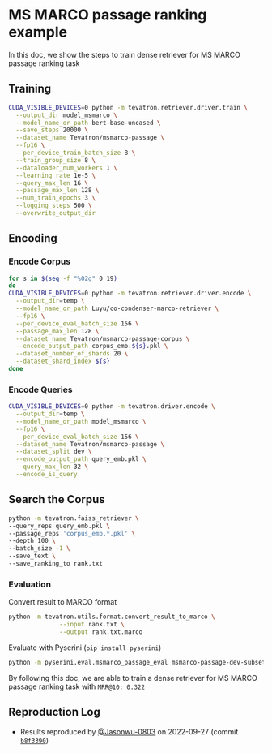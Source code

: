 # MS MARCO passage ranking example

In this doc, we show the steps to train dense retriever for MS MARCO passage ranking task

## Training
```bash
CUDA_VISIBLE_DEVICES=0 python -m tevatron.retriever.driver.train \
  --output_dir model_msmarco \
  --model_name_or_path bert-base-uncased \
  --save_steps 20000 \
  --dataset_name Tevatron/msmarco-passage \
  --fp16 \
  --per_device_train_batch_size 8 \
  --train_group_size 8 \
  --dataloader_num_workers 1 \
  --learning_rate 1e-5 \
  --query_max_len 16 \
  --passage_max_len 128 \
  --num_train_epochs 3 \
  --logging_steps 500 \
  --overwrite_output_dir
```

## Encoding
### Encode Corpus
```bash
for s in $(seq -f "%02g" 0 19)
do
CUDA_VISIBLE_DEVICES=0 python -m tevatron.retriever.driver.encode \
  --output_dir=temp \
  --model_name_or_path Luyu/co-condenser-marco-retriever \
  --fp16 \
  --per_device_eval_batch_size 156 \
  --passage_max_len 128 \
  --dataset_name Tevatron/msmarco-passage-corpus \
  --encode_output_path corpus_emb.${s}.pkl \
  --dataset_number_of_shards 20 \
  --dataset_shard_index ${s}
done
```

### Encode Queries
```bash
CUDA_VISIBLE_DEVICES=0 python -m tevatron.driver.encode \
  --output_dir=temp \
  --model_name_or_path model_msmarco \
  --fp16 \
  --per_device_eval_batch_size 156 \
  --dataset_name Tevatron/msmarco-passage \
  --dataset_split dev \
  --encode_output_path query_emb.pkl \
  --query_max_len 32 \
  --encode_is_query
```

## Search the Corpus
```bash
python -m tevatron.faiss_retriever \
--query_reps query_emb.pkl \
--passage_reps 'corpus_emb.*.pkl' \
--depth 100 \
--batch_size -1 \
--save_text \
--save_ranking_to rank.txt
```

### Evaluation
Convert result to MARCO format
```bash
python -m tevatron.utils.format.convert_result_to_marco \
              --input rank.txt \
              --output rank.txt.marco
```

Evaluate with Pyserini (`pip install pyserini`)

```bash
python -m pyserini.eval.msmarco_passage_eval msmarco-passage-dev-subset rank.txt.marco
```

By following this doc, we are able to train a dense retriever for MS MARCO passage ranking
task with `MRR@10: 0.322`

## Reproduction Log
+ Results reproduced by [@Jasonwu-0803](https://github.com/Jasonwu-0803) on 2022-09-27 (commit [`b8f3390`](https://github.com/texttron/tevatron/commit/b8f33900895930f9886012580e85464a5c1f7e9a))

